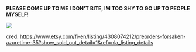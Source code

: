 
**PLEASE COME UP TO ME I DON'T BITE, IM TOO SHY TO GO UP TO PEOPLE MYSELF**!

![](https://files.catbox.moe/xxfwfg.png)




cred: https://www.etsy.com/fi-en/listing/4308074212/preorders-forsaken-azuretime-35?show_sold_out_detail=1&ref=nla_listing_details
